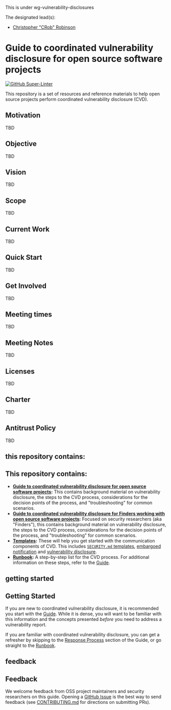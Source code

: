 This is under wg-vulnerability-disclosures


The designated lead(s):
- [Christopher "CRob" Robinson](https://github.com/SecurityCRob)

# Guide to coordinated vulnerability disclosure for open source software projects

[![GitHub Super-Linter](https://github.com/ossf/oss-vulnerability-guide/workflows/Lint%20Code%20Base/badge.svg)](https://github.com/marketplace/actions/super-linter)

This repository is a set of resources and reference materials to help open source projects perform coordinated vulnerability disclosure (CVD).

## Motivation

TBD

## Objective

TBD

## Vision

TBD

## Scope

TBD

## Current Work

TBD

## Quick Start

TBD

## Get Involved

TBD

## Meeting times

TBD

## Meeting Notes

TBD

## Licenses

TBD

## Charter

TBD

## Antitrust Policy

TBD

## this repository contains:

## This repository contains:

* **[Guide to coordinated vulnerability disclosure for open source software projects](https://github.com/ossf/oss-vulnerability-guide/blob/main/maintainer-guide.md):** This contains background material on vulnerability disclosure, the steps to the CVD process, considerations for the decision points of the process, and "troubleshooting" for common scenarios.
* **[Guide to coordinated vulnerability disclosure for Finders working with open source software projects](https://github.com/ossf/oss-vulnerability-guide/blob/main/finder-guide.md):** Focused on security researchers (aka "Finders"), this contains background material on vulnerability disclosure, the steps to the CVD process, considerations for the decision points of the process, and "troubleshooting" for common scenarios.
* **[Templates](https://github.com/ossf/oss-vulnerability-guide/tree/main/templates):** These will help you get started with the communication components of CVD. This includes [`SECURITY.md` templates](https://github.com/ossf/oss-vulnerability-guide/tree/main/templates/security_policies), [embargoed notification](https://github.com/ossf/oss-vulnerability-guide/blob/main/templates/notifications/embargo.md) and [vulnerability disclosure](https://github.com/ossf/oss-vulnerability-guide/blob/main/templates/notifications/disclosure.md).
* **[Runbook](https://github.com/ossf/oss-vulnerability-guide/blob/main/runbook.md):** A step-by-step list for the CVD process. For additional information on these steps, refer to the [Guide](https://github.com/ossf/oss-vulnerability-guide/blob/main/maintainer-guide.md).

## getting started

## Getting Started

If you are new to coordinated vulnerability disclosure, it is recommended you start with the [Guide](https://github.com/ossf/oss-vulnerability-guide/blob/main/maintainer-guide.md). While it is dense, you will want to be familiar with this information and the concepts presented *before* you need to address a vulnerability report. 

If you are familiar with coordinated vulnerability disclosure, you can get a refresher by skipping to the [Response Process](https://github.com/ossf/oss-vulnerability-guide/blob/main/maintainer-guide.md#response-process) section of the Guide, or go straight to the [Runbook](https://github.com/ossf/oss-vulnerability-guide/blob/main/runbook.md).

## feedback

## Feedback

We welcome feedback from OSS project maintainers and security researchers on this guide. Opening a [GitHub Issue](https://github.com/ossf/oss-vulnerability-guide/issues) is the best way to send feedback (see [CONTRIBUTING.md](https://github.com/ossf/oss-vulnerability-guide/blob/main/CONTRIBUTING.md) for directions on submitting PRs).